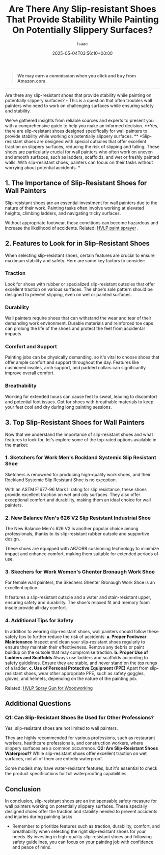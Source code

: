 ﻿---
author: Isaac
layout: post
title: Are There Any Slip-resistant Shoes That Provide Stability While Painting On
  Potentially Slippery Surfaces?
date: '2025-05-04T03:56:10+00:00'
categories:
- DIY Paintings
tags: []
slug: /are-there-any-slip-resistant-shoes-that-provide-stability-while-painting-on-potentially-slippery-surfaces/
lastmod: 2025-05-07T12:21:23+03:00
---
> **We may earn a commission when you click and buy from Amazon.com.**
>

---
Are there any slip-resistant shoes that provide stability while painting on potentially slippery surfaces? - This is a question that often troubles wall painters who need to work on challenging surfaces while ensuring safety and stability.

We've gathered insights from reliable sources and experts to present you with a comprehensive guide to help you make an informed decision.
**Yes, there are slip-resistant shoes designed specifically for wall painters to provide stability while working on potentially slippery surfaces. **
*Slip-resistant shoes are designed with special outsoles that offer excellent traction on slippery surfaces, reducing the risk of slipping and falling. These shoes are particularly crucial for wall painters who often work on uneven and smooth surfaces, such as ladders, scaffolds, and wet or freshly painted walls. With slip-resistant shoes, painters can focus on their tasks without worrying about potential accidents. *
## **1. The Importance of Slip-Resistant Shoes for Wall Painters**
Slip-resistant shoes are an essential investment for wall painters due to the nature of their work. Painting tasks often involve working at elevated heights, climbing ladders, and navigating tricky surfaces.

Without appropriate footwear, these conditions can become hazardous and increase the likelihood of accidents. Related:
[HVLP paint sprayer](https://pestpolicy.com/best-hvlp-paint-sprayer-for-latex-paint/)
.
## **2. Features to Look for in Slip-Resistant Shoes**
When selecting slip-resistant shoes, certain features are crucial to ensure maximum stability and safety. Here are some key factors to consider:
### **Traction**
Look for shoes with rubber or specialized slip-resistant outsoles that offer excellent traction on various surfaces. The shoe's sole pattern should be designed to prevent slipping, even on wet or painted surfaces.
### **Durability**
Wall painters require shoes that can withstand the wear and tear of their demanding work environment. Durable materials and reinforced toe caps can prolong the life of the shoes and protect the feet from accidental impacts.
### **Comfort and Support**
Painting jobs can be physically demanding, so it's vital to choose shoes that offer ample comfort and support throughout the day. Features like cushioned insoles, arch support, and padded collars can significantly improve overall comfort.
### **Breathability**
Working for extended hours can cause feet to sweat, leading to discomfort and potential foot issues. Opt for shoes with breathable materials to keep your feet cool and dry during long painting sessions.
## **3. Top Slip-Resistant Shoes for Wall Painters**
Now that we understand the importance of slip-resistant shoes and what features to look for, let's explore some of the top-rated options available in the market:
### **1. Sketchers for Work Men's Rockland Systemic Slip Resistant Shoe**
Sketchers is renowned for producing high-quality work shoes, and their Rockland Systemic Slip Resistant Shoe is no exception.

With an ASTM F1677-96 Mark II rating for slip resistance, these shoes provide excellent traction on wet and oily surfaces. They also offer exceptional comfort and durability, making them an ideal choice for wall painters.
### **2. New Balance Men's 626 V2 Slip Resistant Industrial Shoe**
The New Balance Men's 626 V2 is another popular choice among professionals, thanks to its slip-resistant rubber outsole and supportive design.

These shoes are equipped with ABZORB cushioning technology to minimize impact and enhance comfort, making them suitable for extended periods of use.
### **3. Skechers for Work Women's Ghenter Bronaugh Work Shoe**
For female wall painters, the Skechers Ghenter Bronaugh Work Shoe is an excellent option.

It features a slip-resistant outsole and a water and stain-resistant upper, ensuring safety and durability. The shoe's relaxed fit and memory foam insole provide all-day comfort.
### **4. Additional Tips for Safety**
In addition to wearing slip-resistant shoes, wall painters should follow these safety tips to further reduce the risk of accidents:
**a. Proper Footwear Maintenance**
Inspect and clean your slip-resistant shoes regularly to ensure they maintain their effectiveness. Remove any debris or paint buildup on the outsole that may compromise traction.
**b. Proper Use of Ladders and Scaffolds**
Always use ladders and scaffolds according to safety guidelines. Ensure they are stable, and never stand on the top rungs of a ladder.
**c. Use of Personal Protective Equipment (PPE)**
Apart from slip-resistant shoes, wear other appropriate PPE, such as safety goggles, gloves, and helmets, depending on the nature of the painting job.

Related:
[HVLP Spray Gun for Woodworking](https://pestpolicy.com/best-hvlp-spray-gun-for-woodworking/)
## **Additional Questions**
### **Q1: Can Slip-Resistant Shoes Be Used for Other Professions?**
Yes, slip-resistant shoes are not limited to wall painters.

They are highly recommended for various professions, such as restaurant workers, healthcare professionals, and construction workers, where slippery surfaces are a common occurrence.
**Q2: Are Slip-Resistant Shoes Waterproof?**
While slip-resistant shoes offer excellent traction on wet surfaces, not all of them are entirely waterproof.

Some models may have water-resistant features, but it's essential to check the product specifications for full waterproofing capabilities.
## **Conclusion**
In conclusion, slip-resistant shoes are an indispensable safety measure for wall painters working on potentially slippery surfaces. These specially designed shoes offer the traction and stability needed to prevent accidents and injuries during painting tasks.
- Remember to prioritize features such as traction, durability, comfort, and breathability when selecting the right slip-resistant shoes for your needs.
By investing in high-quality slip-resistant shoes and following safety guidelines, you can focus on your painting job with confidence and peace of mind.